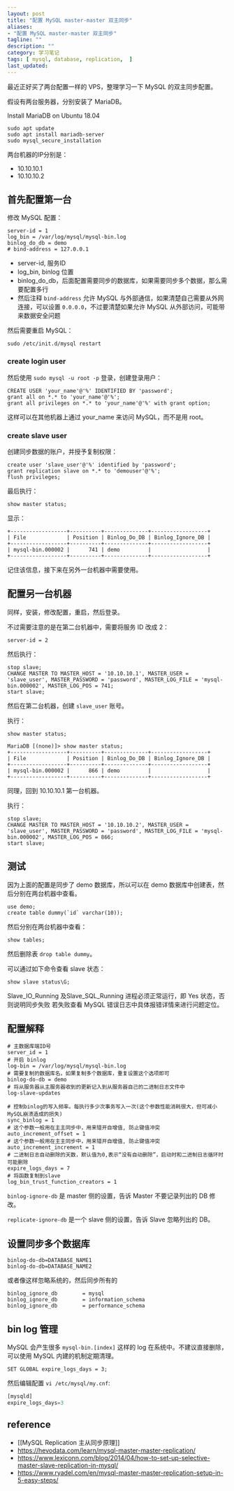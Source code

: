 ```yaml
---
layout: post
title: "配置 MySQL master-master 双主同步"
aliases: 
- "配置 MySQL master-master 双主同步"
tagline: ""
description: ""
category: 学习笔记
tags: [ mysql, database, replication,  ]
last_updated:
---
```


最近正好买了两台配置一样的 VPS，整理学习一下 MySQL 的双主同步配置。

假设有两台服务器，分别安装了 MariaDB。

Install MariaDB on Ubuntu 18.04

    sudo apt update
    sudo apt install mariadb-server
    sudo mysql_secure_installation

两台机器的IP分别是：

- 10.10.10.1
- 10.10.10.2

## 首先配置第一台

修改 MySQL 配置：

```
server-id = 1
log_bin = /var/log/mysql/mysql-bin.log
binlog_do_db = demo
# bind-address = 127.0.0.1
```

- server-id, 服务ID
- log_bin, binlog 位置
- binlog_do_db，后面配置需要同步的数据库，如果需要同步多个数据，那么需要配置多行
- 然后注释 `bind-address` 允许 MySQL 与外部通信，如果清楚自己需要从外网连接，可以设置 `0.0.0.0`，不过要清楚如果允许 MySQL 从外部访问，可能带来数据安全问题

然后需要重启 MySQL：

    sudo /etc/init.d/mysql restart

### create login user
然后使用 `sudo mysql -u root -p` 登录，创建登录用户：

    CREATE USER 'your_name'@'%' IDENTIFIED BY 'password';
    grant all on *.* to 'your_name'@'%';
    grant all privileges on *.* to 'your_name'@'%' with grant option;

这样可以在其他机器上通过 your_name 来访问 MySQL，而不是用 root。

### create slave user
创建同步数据的账户，并授予复制权限：

    create user 'slave_user'@'%' identified by 'password';
    grant replication slave on *.* to 'demouser'@'%';
    flush privileges;
    
最后执行：

    show master status;
    
显示：

```
+------------------+----------+--------------+------------------+
| File             | Position | Binlog_Do_DB | Binlog_Ignore_DB |
+------------------+----------+--------------+------------------+
| mysql-bin.000002 |      741 | demo         |                  |
+------------------+----------+--------------+------------------+
```

记住该信息，接下来在另外一台机器中需要使用。

## 配置另一台机器

同样，安装，修改配置，重启，然后登录。

不过需要注意的是在第二台机器中，需要将服务 ID 改成 2：

    server-id = 2

然后执行：

```
stop slave;
CHANGE MASTER TO MASTER_HOST = '10.10.10.1', MASTER_USER = 'slave_user', MASTER_PASSWORD = 'password', MASTER_LOG_FILE = 'mysql-bin.000002', MASTER_LOG_POS = 741;
start slave;
```

然后在第二台机器，创建 `slave_user` 账号。

执行：

    show master status;
    
```
MariaDB [(none)]> show master status;
+------------------+----------+--------------+------------------+
| File             | Position | Binlog_Do_DB | Binlog_Ignore_DB |
+------------------+----------+--------------+------------------+
| mysql-bin.000002 |      866 | demo         |                  |
+------------------+----------+--------------+------------------+
```

同理，回到 10.10.10.1 第一台机器。

执行：

```
stop slave;
CHANGE MASTER TO MASTER_HOST = '10.10.10.2', MASTER_USER = 'slave_user', MASTER_PASSWORD = 'password', MASTER_LOG_FILE = 'mysql-bin.000002', MASTER_LOG_POS = 866;
start slave;
```


## 测试
因为上面的配置是同步了 demo 数据库，所以可以在 demo 数据库中创建表，然后分别在两台机器中查看。

```
use demo;
create table dummy(`id` varchar(10));
```

然后分别在两台机器中查看：

    show tables;

然后删除表 `drop table dummy`。

可以通过如下命令查看 slave 状态：

    show slave status\G;

Slave_IO_Running 及Slave_SQL_Running 进程必须正常运行，即 Yes 状态，否则说明同步失败
若失败查看 MySQL 错误日志中具体报错详情来进行问题定位。


## 配置解释

```
# 主数据库端ID号
server_id = 1           
# 开启 binlog                 
log-bin = /var/log/mysql/mysql-bin.log    
# 需要复制的数据库名，如果复制多个数据库，重复设置这个选项即可                  
binlog-do-db = demo       
# 将从服务器从主服务器收到的更新记入到从服务器自己的二进制日志文件中                 
log-slave-updates                     

# 控制binlog的写入频率。每执行多少次事务写入一次(这个参数性能消耗很大，但可减小MySQL崩溃造成的损失) 
sync_binlog = 1                    
# 这个参数一般用在主主同步中，用来错开自增值, 防止键值冲突
auto_increment_offset = 1           
# 这个参数一般用在主主同步中，用来错开自增值, 防止键值冲突
auto_increment_increment = 1            
# 二进制日志自动删除的天数，默认值为0,表示“没有自动删除”，启动时和二进制日志循环时可能删除 
expire_logs_days = 7                   
# 将函数复制到slave  
log_bin_trust_function_creators = 1      
```


`binlog-ignore-db` 是 master 侧的设置，告诉 Master 不要记录列出的 DB 修改。

`replicate-ignore-db` 是一个 slave 侧的设置，告诉 Slave 忽略列出的 DB。

## 设置同步多个数据库

```
binlog-do-db=DATABASE_NAME1
binlog-do-db=DATABASE_NAME2
```

或者像这样忽略系统的，然后同步所有的

```
binlog_ignore_db        = mysql
binlog_ignore_db        = information_schema
binlog_ignore_db        = performance_schema
```


## bin log 管理
MySQL 会产生很多 `mysql-bin.[index]` 这样的 log 在系统中。不建议直接删除，可以使用 MySQL 内建的机制定期清理。

    SET GLOBAL expire_logs_days = 3;

然后编辑配置 `vi /etc/mysql/my.cnf`:

```sql
[mysqld]
expire_logs_days=3
```


## reference 

- [[MySQL Replication 主从同步原理]]
- <https://hevodata.com/learn/mysql-master-master-replication/>
- <https://www.lexiconn.com/blog/2014/04/how-to-set-up-selective-master-slave-replication-in-mysql/>
- <https://www.ryadel.com/en/mysql-master-master-replication-setup-in-5-easy-steps/>
